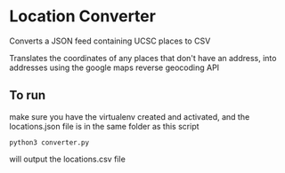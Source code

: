 # Location Converter
Converts a JSON feed containing UCSC places to CSV

Translates the coordinates of any places that don't have an address, into addresses using the google maps reverse geocoding API


## To run

make sure you have the virtualenv created and activated, and the locations.json file is in the same folder as this script

    python3 converter.py

will output the locations.csv file